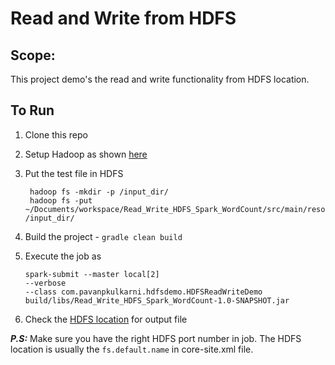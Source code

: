 # Read and Write from HDFS

## Scope:
This project demo's the read and write functionality from HDFS location. 

## To Run

1. Clone this repo
2. Setup Hadoop as shown [here](https://drive.google.com/file/d/1iYdzX_K9EOyogfg2Jf2JdxoKXtsipRi6/view?usp=sharing)
3. Put the test file in HDFS
    
        hadoop fs -mkdir -p /input_dir/
        hadoop fs -put ~/Documents/workspace/Read_Write_HDFS_Spark_WordCount/src/main/resources/data.txt /input_dir/
 
 4. Build the project - `gradle clean build`
 5. Execute the job as
 
        spark-submit --master local[2]  
        --verbose 
        --class com.pavanpkulkarni.hdfsdemo.HDFSReadWriteDemo
        build/libs/Read_Write_HDFS_Spark_WordCount-1.0-SNAPSHOT.jar

6. Check the [HDFS location](http://localhost:9870/explorer.html) for output file


***P.S:*** Make sure you have the right HDFS port number in job. The HDFS location is usually the `fs.default.name` in core-site.xml file. 